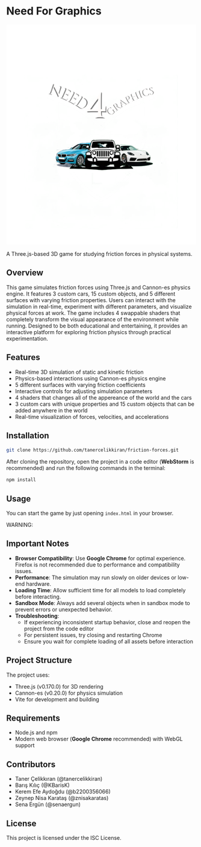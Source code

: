 # Need For Graphics

![Need For Graphics](
    ./logo.png
)

A Three.js-based 3D game for studying friction forces in physical systems.

## Overview

This game simulates friction forces using Three.js and Cannon-es physics engine. It features 3 custom cars, 15 custom objects, and 5 different surfaces with varying friction properties. Users can interact with the simulation in real-time, experiment with different parameters, and visualize physical forces at work. The game includes 4 swappable shaders that completely transform the visual appearance of the environment while running. Designed to be both educational and entertaining, it provides an interactive platform for exploring friction physics through practical experimentation.

## Features

- Real-time 3D simulation of static and kinetic friction
- Physics-based interactions using Cannon-es physics engine
- 5 different surfaces with varying friction coefficients
- Interactive controls for adjusting simulation parameters
- 4 shaders that changes all of the appereance of the world and the cars
- 3 custom cars with unique properties and 15 custom objects that can be added anywhere in the world
- Real-time visualization of forces, velocities, and accelerations

## Installation

```bash
git clone https://github.com/tanercelikkiran/friction-forces.git
```

After cloning the repository, open the project in a code editor (**WebStorm** is recommended) and run the following commands in the terminal:

```bash
npm install
```

## Usage

You can start the game by just opening `index.html` in your browser.

WARNING:

## Important Notes

- **Browser Compatibility**: Use **Google Chrome** for optimal experience. Firefox is not recommended due to performance and compatibility issues.
- **Performance**: The simulation may run slowly on older devices or low-end hardware.
- **Loading Time**: Allow sufficient time for all models to load completely before interacting.
- **Sandbox Mode**: Always add several objects when in sandbox mode to prevent errors or unexpected behavior.
- **Troubleshooting**:
  - If experiencing inconsistent startup behavior, close and reopen the project from the code editor
  - For persistent issues, try closing and restarting Chrome
  - Ensure you wait for complete loading of all assets before interaction

## Project Structure

The project uses:

- Three.js (v0.170.0) for 3D rendering
- Cannon-es (v0.20.0) for physics simulation
- Vite for development and building

## Requirements

- Node.js and npm
- Modern web browser (**Google Chrome** recommended) with WebGL support

## Contributors

- Taner Çelikkıran (@tanercelikkiran)
- Barış Kılıç (@KBarisK)
- Kerem Efe Aydoğdu (@b2200356066)
- Zeynep Nisa Karataş (@znisakaratas)
- Sena Ergün (@senaergun)

## License

This project is licensed under the ISC License.
